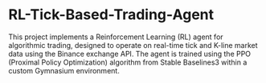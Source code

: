 # RL-Tick-Based-Trading-Agent
This project implements a Reinforcement Learning (RL) agent for algorithmic trading, designed to operate on real-time tick and K-line market data using the Binance exchange API. The agent is trained using the PPO (Proximal Policy Optimization) algorithm from Stable Baselines3 within a custom Gymnasium environment.
